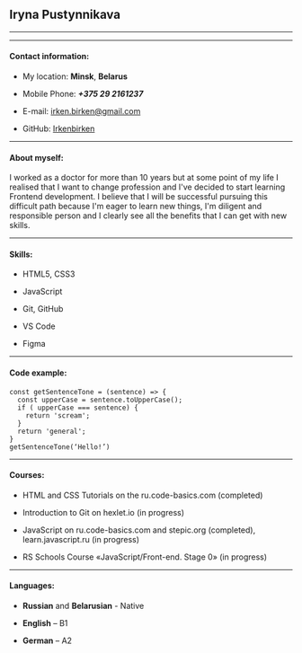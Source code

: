 ## Iryna Pustynnikava

---

---

#### Contact information:

- My location: **Minsk**, **Belarus**

- Mobile Phone: **_+375 29 2161237_**

- E-mail: [irken.birken@gmail.com](irken.birken@gmail.com)

- GitHub: [Irkenbirken](https://github.com/Irkenbirken/)

---

#### About myself:

I worked as a doctor for more than 10 years but at some point of my life I realised that I want to change profession and I've decided to start learning Frontend development. I believe that I will be successful pursuing this difficult path because I'm eager to learn new things, I'm diligent and responsible person and I clearly see all the benefits that I can get with new skills.

---

#### Skills:

- HTML5, CSS3

- JavaScript

- Git, GitHub

- VS Code

- Figma

---

#### Code example:

```
const getSentenceTone = (sentence) => {
  const upperCase = sentence.toUpperCase();
  if ( upperCase === sentence) {
    return 'scream';
  }
  return 'general';
}
getSentenceTone(‘Hello!’)

```

---

#### Courses:

- HTML and CSS Tutorials on the ru.code-basics.com (completed)

- Introduction to Git on hexlet.io (in progress)

- JavaScript on ru.code-basics.com and stepic.org (completed), learn.javascript.ru (in progress)

- RS Schools Course «JavaScript/Front-end. Stage 0» (in progress)

---

#### Languages:

- **Russian** and **Belarusian** - Native

- **English** – B1

- **German** – A2
